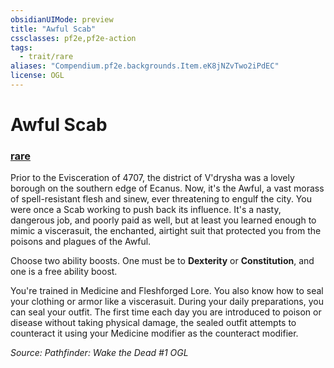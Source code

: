 ```yaml
---
obsidianUIMode: preview
title: "Awful Scab"
cssclasses: pf2e,pf2e-action
tags:
  - trait/rare
aliases: "Compendium.pf2e.backgrounds.Item.eK8jNZvTwo2iPdEC"
license: OGL
---
```

# Awful Scab

### [rare](rare "Rare Rarity Trait")






Prior to the Evisceration of 4707, the district of V'drysha was a lovely borough on the southern edge of Ecanus. Now, it's the Awful, a vast morass of spell-resistant flesh and sinew, ever threatening to engulf the city. You were once a Scab working to push back its influence. It's a nasty, dangerous job, and poorly paid as well, but at least you learned enough to mimic a viscerasuit, the enchanted, airtight suit that protected you from the poisons and plagues of the Awful.

Choose two ability boosts. One must be to **Dexterity** or **Constitution**, and one is a free ability boost.

You're trained in Medicine and Fleshforged Lore. You also know how to seal your clothing or armor like a viscerasuit. During your daily preparations, you can seal your outfit. The first time each day you are introduced to poison or disease without taking physical damage, the sealed outfit attempts to counteract it using your Medicine modifier as the counteract modifier.

*Source: Pathfinder: Wake the Dead #1*
*OGL*